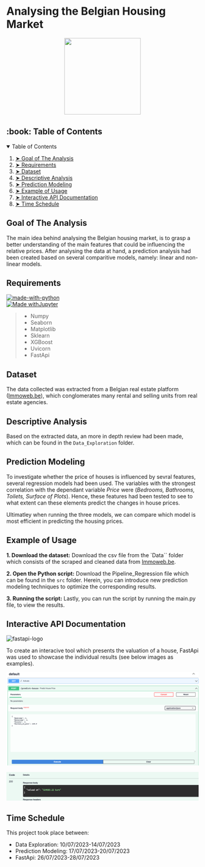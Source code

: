 # Analysing the Belgian Housing Market

<p align="center">
<img src="https://cdn1.iconfinder.com/data/icons/real-estate-set-1/512/3-1024.png"/ width="200" height="200"/>
</p>

<h2 id="table-of-contents"> :book: Table of Contents</h2>
<details open="open">
  <summary>Table of Contents</summary>
<ol>
<li><a href="#Goal-of-the-Analysis"> ➤ Goal of The Analysis</a></li>
<li><a href="#Requirements"> ➤ Requirements</a></li>
<li><a href="#Dataset"> ➤ Dataset</a></li>
<li><a href="#Descriptive-Analysis"> ➤ Descriptive Analysis</a></li>
<li><a href="#Prediction-Modeling"> ➤ Prediction Modeling</a></li>
<li><a href="#Example-of-Usage"> ➤ Example of Usage</a></li>
<li><a href="#Interactive API Documentation"> ➤ Interactive API Documentation</a></li>
<li><a href="#Time-Schedule"> ➤ Time Schedule</a></li>
</ol>
</details>

## Goal of The Analysis 
The main idea behind analysing the Belgian housing market, is to grasp a better understanding of the main features that could be influencing the relative prices. After analysing the data at hand, a prediction analysis had been created based on several comparitive models, namely: linear and non-linear models.


## Requirements
[![made-with-python](https://img.shields.io/badge/Made%20with-Python-1f425f.svg)](https://www.python.org/) <br>
[![Made withJupyter](https://img.shields.io/badge/Made%20with-Jupyter-orange?style=for-the-badge&logo=Jupyter)](https://jupyter.org/try) <br>

> - Numpy
> - Seaborn
> - Matplotlib
> - Sklearn
> - XGBoost
> - Uvicorn
> - FastApi

## Dataset
The data collected was extracted from a Belgian real estate platform ([Immoweb.be](https://www.immoweb.be/en/search/house/for-sale)), which conglomerates many rental and selling units from real estate agencies.

## Descriptive Analysis
Based on the extracted data, an more in depth review had been made, which can be found in the `Data_Exploration` folder. 

## Prediction Modeling
To investigate whether the price of houses is influenced by sevral features, several regression models had been used. The variables  with the strongest correlation with the dependant variable *Price* were (*Bedrooms, Bathrooms, Toilets, Surface of Plots*). Hence, these features had been tested to see to what extent can these elements predict the changes in house prices.

Ultimatley when running the three models, we can compare which model is most efficient in predicting the housing prices.

## Example of Usage
__1. Download the dataset:__
Download the csv file from the `Data`` folder which consists of the scraped and cleaned data from 
[Immoweb.be](https://www.immoweb.be/en/search/house/for-sale).

__2. Open the Python script:__
Download the Pipeline_Regression file which can be found in the `src` folder. Herein, you can introduce new prediction modeling techniques to optimize the corresponding results.

__3. Running the script:__
Lastly, you can run the script by running the main.py file, to view the results.

## Interactive API Documentation
<img src="assets/fastapi-logo.png" alt="fastapi-logo" height="60" />

To create an interacive tool which presents the valuation of a house, FastApi was used to showcase the individual results (see below images as examples).

![Alt text](<Screenshot 2023-07-28 at 14.23.38.png>)

![Alt text](<Screenshot 2023-07-28 at 14.23.47.png>)

## Time Schedule

This project took place between:

- Data Exploration: 10/07/2023-14/07/2023
- Prediction Modeling: 17/07/2023-20/07/2023
- FastApi: 26/07/2023-28/07/2023




